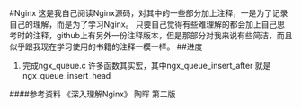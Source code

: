 #Nginx
这是我自己阅读Nginx源码，对其中的一些部分加上注释，一是为了记录自己的理解，而是为了学习Nginx。
只要自己觉得有些难理解的都会加上自己思考时的注释，github上有另外一份注释版本，但是那部分对我来说有些简洁，而且似乎跟我现在学习使用的书籍的注释一模一样。
##进度
1. 完成ngx_queue.c 
许多函数其实宏，其中ngx_queue_insert_after 就是ngx_queue_insert_head

####参考资料
《深入理解Nginx》 陶晖 第二版
